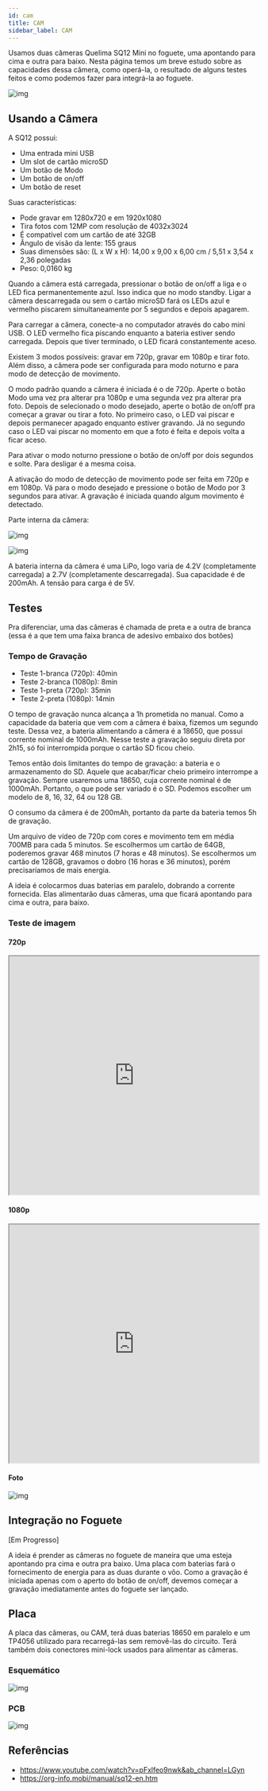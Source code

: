 ```yaml
---
id: cam
title: CAM
sidebar_label: CAM
---
```


Usamos duas câmeras Quelima SQ12 Mini no foguete, uma apontando para cima e outra para baixo. Nesta página temos um breve estudo sobre as capacidades dessa câmera, como operá-la, o resultado de alguns testes feitos e como podemos fazer para integrá-la ao foguete.

![img](/img/docs/aurora/hardware/placas/cam/cams.jpg)

## Usando a Câmera
A SQ12 possui:
- Uma entrada mini USB
- Um slot de cartão microSD
- Um botão de Modo
- Um botão de on/off
- Um botão de reset

Suas características:
- Pode gravar em 1280x720 e em 1920x1080
- Tira fotos com 12MP com resolução de 4032x3024
- É compatível com um cartão de até 32GB
- Ângulo de visão da lente: 155 graus
- Suas dimensões são: (L x W x H): 14,00 x 9,00 x 6,00 cm / 5,51 x 3,54 x 2,36 polegadas
- Peso: 0,0160 kg

Quando a câmera está carregada, pressionar o botão de on/off a liga e o LED fica permanentemente azul. Isso indica que no modo standby. Ligar a câmera descarregada ou sem o cartão microSD fará os LEDs azul e vermelho piscarem simultaneamente por 5 segundos e depois apagarem. 

Para carregar a câmera, conecte-a no computador através do cabo mini USB. O LED vermelho fica piscando enquanto a bateria estiver sendo carregada. Depois que tiver terminado, o LED ficará constantemente aceso.

Existem 3 modos possíveis: gravar em 720p, gravar em 1080p e tirar foto. Além disso, a câmera pode ser configurada para modo noturno e para modo de detecção de movimento. 

O modo padrão quando a câmera é iniciada é o de 720p. Aperte o botão Modo uma vez pra alterar pra 1080p e uma segunda vez pra alterar pra foto. Depois de selecionado o modo desejado, aperte o botão de on/off pra começar a gravar ou tirar a foto. No primeiro caso, o LED vai piscar e depois permanecer apagado enquanto estiver gravando. Já no segundo caso o LED vai piscar no momento em que a foto é feita e depois volta a ficar aceso.

Para ativar o modo noturno pressione o botão de on/off por dois segundos e solte. Para desligar é a mesma coisa. 

A ativação do modo de detecção de movimento pode ser feita em 720p e em 1080p. Vá para o modo desejado e pressione o botão de Modo por 3 segundos para ativar. A gravação é iniciada quando algum movimento é detectado.

Parte interna da câmera:

![img](/img/docs/aurora/hardware/placas/cam/camopen1.jpg)

![img](/img/docs/aurora/hardware/placas/cam/camopen2.jpg)

A bateria interna da câmera é uma LiPo, logo varia de 4.2V (completamente carregada) a 2.7V (completamente descarregada). Sua capacidade é de 200mAh. A tensão para carga é de 5V.
## Testes
Pra diferenciar, uma das câmeras é chamada de preta e a outra de branca (essa é a que tem uma faixa branca de adesivo embaixo dos botões)

### Tempo de Gravação
- Teste 1-branca (720p): 40min
- Teste 2-branca (1080p): 8min
- Teste 1-preta (720p): 35min
- Teste 2-preta (1080p): 14min

O tempo de gravação nunca alcança a 1h prometida no manual. Como a capacidade da bateria que vem com a câmera é baixa, fizemos um segundo teste. Dessa vez, a bateria alimentando a câmera é a 18650, que possui corrente nominal de 1000mAh. Nesse teste a gravação seguiu direta por 2h15, só foi interrompida porque o cartão SD ficou cheio.

Temos então dois limitantes do tempo de gravação: a bateria e o armazenamento do SD. Aquele que acabar/ficar cheio primeiro interrompe a gravação. Sempre usaremos uma 18650, cuja corrente nominal é de 1000mAh. Portanto, o que pode ser variado é o SD. Podemos escolher um modelo de 8, 16, 32, 64 ou 128 GB.

O consumo da câmera é de 200mAh, portanto da parte da bateria temos 5h de gravação.

Um arquivo de vídeo de 720p com cores e movimento tem em média 700MB para cada 5 minutos. Se escolhermos um cartão de 64GB, poderemos gravar 468 minutos (7 horas e 48 minutos). Se escolhermos um cartão de 128GB, gravamos o dobro (16 horas e 36 minutos), porém precisaríamos de mais energia.

A ideia é colocarmos duas baterias em paralelo, dobrando a corrente fornecida. Elas alimentarão duas câmeras, uma que ficará apontando para cima e outra, para baixo.

### Teste de imagem
#### 720p
<iframe src="https://drive.google.com/file/d/143g6DFIdr5MWDK8CQkfaOSXlGVvIr4ay/preview" width="100%" height="480" allowfullscreen="allowfullscreen"></iframe>

#### 1080p
<iframe src="https://drive.google.com/file/d/19KBzzOv6EgZHda-dK3Szl28xCJ_rxRMJ/preview" width="100%" height="480" allowfullscreen="allowfullscreen"></iframe>

#### Foto
![img](/img/docs/aurora/hardware/placas/cam/cam_pic.jpg)

## Integração no Foguete
[Em Progresso]

A ideia é prender as câmeras no foguete de maneira que uma esteja apontando pra cima e outra pra baixo. Uma placa com baterias fará o fornecimento de energia para as duas durante o vôo. Como a gravação é iniciada apenas com o aperto do botão de on/off, devemos começar a gravação imediatamente antes do foguete ser lançado.

## Placa

A placa das câmeras, ou CAM, terá duas baterias 18650 em paralelo e um TP4056 utilizado para recarregá-las sem removê-las do circuito. Terá também dois conectores mini-lock usados para alimentar as câmeras.

### Esquemático
![img](/img/docs/aurora/hardware/placas/cam/cam_schem.jpg)

### PCB
![img](/img/docs/aurora/hardware/placas/cam/cam_board.png)

## Referências
- https://www.youtube.com/watch?v=pFxlfeo9nwk&ab_channel=LGyn
- https://org-info.mobi/manual/sq12-en.htm